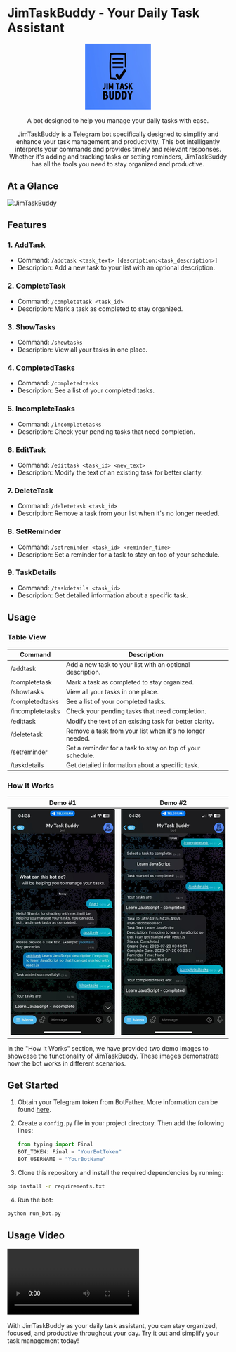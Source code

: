 # JimTaskBuddy - Your Daily Task Assistant

<p align="center" style="border-radius: 20px;">
  <img src="images/JimTaskBuddyLogo.jpg" alt="JimTaskBuddy Logo" width="150" height="150">
</p>
<p align="center">
A bot designed to help you manage your daily tasks with ease.
</p>

<p align="center">
JimTaskBuddy is a Telegram bot specifically designed to simplify and enhance your task management and productivity.
This bot intelligently interprets your commands and provides timely and relevant responses. Whether it's adding and 
tracking tasks or setting reminders, JimTaskBuddy has all the tools you need to stay organized and productive.
</p>

## At a Glance

![JimTaskBuddy]([/images/jimtaskbuddy.png](https://github.com/MichaelOgunjimi/my-history3/assets/115373619/842e8096-6788-4b7b-a102-64382f02db8d))

## Features

### 1. AddTask

- Command: `/addtask <task_text> [description:<task_description>]`
- Description: Add a new task to your list with an optional description.

### 2. CompleteTask

- Command: `/completetask <task_id>`
- Description: Mark a task as completed to stay organized.

### 3. ShowTasks

- Command: `/showtasks`
- Description: View all your tasks in one place.

### 4. CompletedTasks

- Command: `/completedtasks`
- Description: See a list of your completed tasks.

### 5. IncompleteTasks

- Command: `/incompletetasks`
- Description: Check your pending tasks that need completion.

### 6. EditTask

- Command: `/edittask <task_id> <new_text>`
- Description: Modify the text of an existing task for better clarity.

### 7. DeleteTask

- Command: `/deletetask <task_id>`
- Description: Remove a task from your list when it's no longer needed.

### 8. SetReminder

- Command: `/setreminder <task_id> <reminder_time>`
- Description: Set a reminder for a task to stay on top of your schedule.

### 9. TaskDetails

- Command: `/taskdetails <task_id>`
- Description: Get detailed information about a specific task.

## Usage

### Table View

| Command          | Description                                                |
|------------------|------------------------------------------------------------|
| /addtask         | Add a new task to your list with an optional description.  |
| /completetask    | Mark a task as completed to stay organized.                |
| /showtasks       | View all your tasks in one place.                          |
| /completedtasks  | See a list of your completed tasks.                        |
| /incompletetasks | Check your pending tasks that need completion.             |
| /edittask        | Modify the text of an existing task for better clarity.    |
| /deletetask      | Remove a task from your list when it's no longer needed.   |
| /setreminder     | Set a reminder for a task to stay on top of your schedule. |
| /taskdetails     | Get detailed information about a specific task.            |

### How It Works

|                 Demo #1                 |                 Demo #2                 |
|:---------------------------------------:|:---------------------------------------:|
| ![JimTaskBuddy Demo](/images/demo1.jpg) | ![JimTaskBuddy Demo](/images/demo2.jpg) |

In the "How It Works" section, we have provided two demo images to showcase the functionality of JimTaskBuddy. These
images demonstrate how the bot works in different scenarios.

## Get Started

1. Obtain your Telegram token from BotFather. More information can be found [here](https://core.telegram.org/bots).

2. Create a `config.py` file in your project directory. Then add the following lines:

   ```python
   from typing import Final
   BOT_TOKEN: Final = "YourBotToken"
   BOT_USERNAME = "YourBotName"

3. Clone this repository and install the required dependencies by running:

```sh
pip install -r requirements.txt
```

4. Run the bot:

```sh
python run_bot.py
```

## Usage Video

![JimTaskBuddy](/images/dummyvideo.mp4)

With JimTaskBuddy as your daily task assistant, you can stay organized, focused, and productive throughout your day. Try
it out and simplify your task management today!
